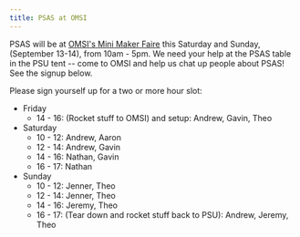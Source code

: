 ```yaml
---
title: PSAS at OMSI
---
```


PSAS will be at [OMSI's Mini Maker Faire](https://www.omsi.edu/maker-faire-pdx) this Saturday and Sunday, (September 13-14), from 10am - 5pm. We need your help at the PSAS table in the PSU tent -- come to OMSI and help us chat up people about PSAS! See the signup below.




Please sign yourself up for a two or more hour slot:

- Friday
    - 14 - 16: (Rocket stuff to OMSI) and setup: Andrew, Gavin, Theo
- Saturday
    - 10 - 12: Andrew, Aaron
    - 12 - 14: Andrew, Gavin
    - 14 - 16: Nathan, Gavin
    - 16 - 17: Nathan
- Sunday
    - 10 - 12: Jenner, Theo
    - 12 - 14: Jenner, Theo
    - 14 - 16: Jeremy, Theo
    - 16 - 17: (Tear down and rocket stuff back to PSU): Andrew, Jeremy, Theo

